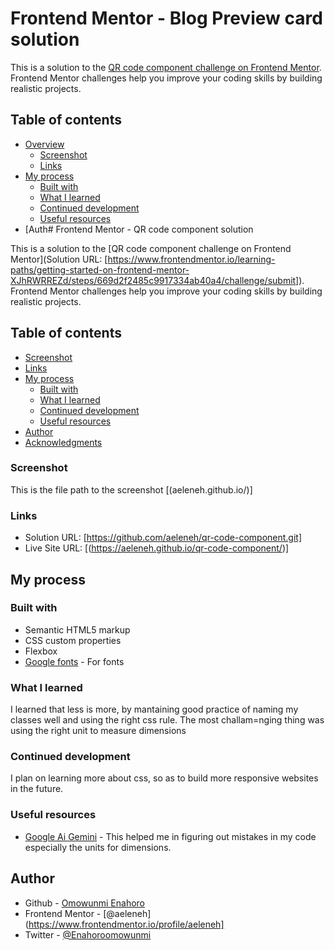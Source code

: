 # Frontend Mentor -   Blog Preview card solution

This is a solution to the [QR code component challenge on Frontend Mentor](https://www.frontendmentor.io/challenges/qr-code-component-iux_sIO_H). Frontend Mentor challenges help you improve your coding skills by building realistic projects. 

## Table of contents

- [Overview](#overview)
  - [Screenshot](#screenshot)
  - [Links](#links)
- [My process](#my-process)
  - [Built with](#built-with)
  - [What I learned](#what-i-learned)
  - [Continued development](#continued-development)
  - [Useful resources](#useful-resources)
- [Auth# Frontend Mentor - QR code component solution

This is a solution to the [QR code component challenge on Frontend Mentor](Solution URL: [https://www.frontendmentor.io/learning-paths/getting-started-on-frontend-mentor-XJhRWRREZd/steps/669d2f2485c9917334ab40a4/challenge/submit]). Frontend Mentor challenges help you improve your coding skills by building realistic projects. 

## Table of contents

  - [Screenshot](#screenshot)
  - [Links](#links)
- [My process](#my-process)
  - [Built with](#built-with)
  - [What I learned](#what-i-learned)
  - [Continued development](#continued-development)
  - [Useful resources](#useful-resources)
- [Author](#author)
- [Acknowledgments](#acknowledgments)

### Screenshot
This is the file path to the screenshot
[(aeleneh.github.io/)]


### Links

- Solution URL: [https://github.com/aeleneh/qr-code-component.git]
- Live Site URL: [(https://aeleneh.github.io/qr-code-component/)]

## My process

### Built with

- Semantic HTML5 markup
- CSS custom properties
- Flexbox
- [Google fonts](https://fonts.google.com/specimen/Outfit) - For fonts



### What I learned

I learned that less is more, by mantaining good practice of naming my classes well and using the right css rule. The most challam=nging thing was using the right unit to measure dimensions

### Continued development

I plan on learning more about css, so as to build more responsive websites in the future.

### Useful resources

- [Google Ai Gemini](https://gemini.google.com/app) - This helped me in figuring out mistakes in my code especially the units for dimensions.

## Author

- Github - [Omowunmi Enahoro](https://github.com/aeleneh)
- Frontend Mentor - [@aeleneh](https://www.frontendmentor.io/profile/aeleneh]
- Twitter - [@Enahoroomowunmi](https://x.com/Enahoroomowunmi)
